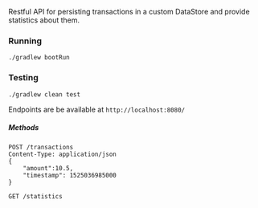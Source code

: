 Restful API for persisting transactions in a custom DataStore 
and provide statistics about them.

### Running

```shell
./gradlew bootRun
```

### Testing

```shell
./gradlew clean test
```

Endpoints are be available at `http://localhost:8080/`

##### Methods

```http
POST /transactions
Content-Type: application/json
{
    "amount":10.5,
    "timestamp": 1525036985000
}
```

```http
GET /statistics
```

